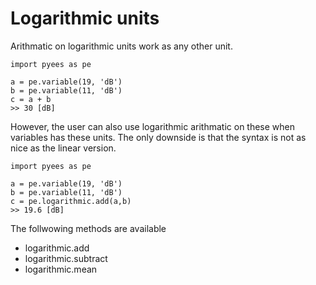 # Logarithmic units


Arithmatic on logarithmic units work as any other unit.

```
import pyees as pe

a = pe.variable(19, 'dB')
b = pe.variable(11, 'dB')
c = a + b
>> 30 [dB]
```

However, the user can also use logarithmic arithmatic on these when variables has these units. The only downside is that the syntax is not as nice as the linear version.

```
import pyees as pe

a = pe.variable(19, 'dB')
b = pe.variable(11, 'dB')
c = pe.logarithmic.add(a,b)
>> 19.6 [dB]
```

The follwowing methods are available
 - logarithmic.add
 - logarithmic.subtract
 - logarithmic.mean